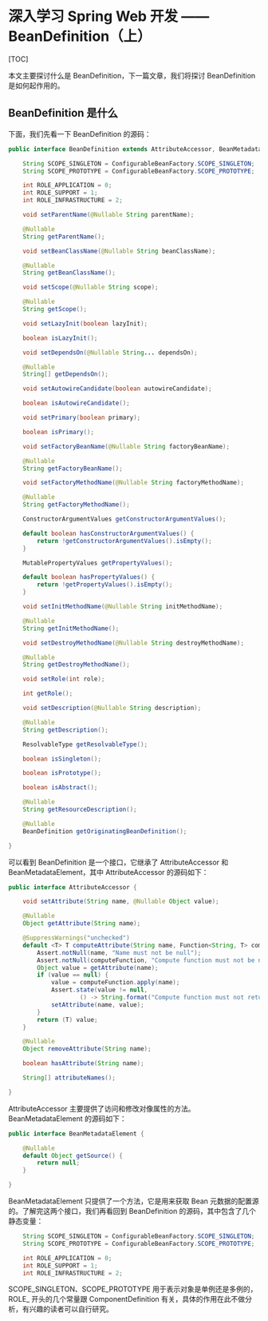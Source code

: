 # 深入学习 Spring Web 开发 —— BeanDefinition（上）

[TOC]

本文主要探讨什么是 BeanDefinition，下一篇文章，我们将探讨 BeanDefinition 是如何起作用的。

## BeanDefinition 是什么

下面，我们先看一下 BeanDefinition 的源码：

```java
public interface BeanDefinition extends AttributeAccessor, BeanMetadataElement {

	String SCOPE_SINGLETON = ConfigurableBeanFactory.SCOPE_SINGLETON;
	String SCOPE_PROTOTYPE = ConfigurableBeanFactory.SCOPE_PROTOTYPE;

	int ROLE_APPLICATION = 0;
	int ROLE_SUPPORT = 1;
	int ROLE_INFRASTRUCTURE = 2;

	void setParentName(@Nullable String parentName);

	@Nullable
	String getParentName();

	void setBeanClassName(@Nullable String beanClassName);

	@Nullable
	String getBeanClassName();

	void setScope(@Nullable String scope);

	@Nullable
	String getScope();

	void setLazyInit(boolean lazyInit);

	boolean isLazyInit();

	void setDependsOn(@Nullable String... dependsOn);

	@Nullable
	String[] getDependsOn();

	void setAutowireCandidate(boolean autowireCandidate);

	boolean isAutowireCandidate();

	void setPrimary(boolean primary);

	boolean isPrimary();

	void setFactoryBeanName(@Nullable String factoryBeanName);

	@Nullable
	String getFactoryBeanName();

	void setFactoryMethodName(@Nullable String factoryMethodName);

	@Nullable
	String getFactoryMethodName();

	ConstructorArgumentValues getConstructorArgumentValues();

	default boolean hasConstructorArgumentValues() {
		return !getConstructorArgumentValues().isEmpty();
	}

	MutablePropertyValues getPropertyValues();

	default boolean hasPropertyValues() {
		return !getPropertyValues().isEmpty();
	}

	void setInitMethodName(@Nullable String initMethodName);

	@Nullable
	String getInitMethodName();

	void setDestroyMethodName(@Nullable String destroyMethodName);

	@Nullable
	String getDestroyMethodName();

	void setRole(int role);

	int getRole();

	void setDescription(@Nullable String description);

	@Nullable
	String getDescription();

	ResolvableType getResolvableType();

	boolean isSingleton();

	boolean isPrototype();

	boolean isAbstract();

	@Nullable
	String getResourceDescription();

	@Nullable
	BeanDefinition getOriginatingBeanDefinition();

}
```

可以看到 BeanDefinition 是一个接口，它继承了 AttributeAccessor 和 BeanMetadataElement，其中 AttributeAccessor 的源码如下：

```java
public interface AttributeAccessor {

	void setAttribute(String name, @Nullable Object value);

	@Nullable
	Object getAttribute(String name);

	@SuppressWarnings("unchecked")
	default <T> T computeAttribute(String name, Function<String, T> computeFunction) {
		Assert.notNull(name, "Name must not be null");
		Assert.notNull(computeFunction, "Compute function must not be null");
		Object value = getAttribute(name);
		if (value == null) {
			value = computeFunction.apply(name);
			Assert.state(value != null,
					() -> String.format("Compute function must not return null for attribute named '%s'", name));
			setAttribute(name, value);
		}
		return (T) value;
	}

	@Nullable
	Object removeAttribute(String name);

	boolean hasAttribute(String name);

	String[] attributeNames();

}
```

AttributeAccessor 主要提供了访问和修改对像属性的方法。BeanMetadataElement 的源码如下：

```java
public interface BeanMetadataElement {

	@Nullable
	default Object getSource() {
		return null;
	}

}
```

BeanMetadataElement 只提供了一个方法，它是用来获取 Bean 元数据的配置源的。了解完这两个接口，我们再看回到 BeanDefinition 的源码，其中包含了几个静态变量：

```java
	String SCOPE_SINGLETON = ConfigurableBeanFactory.SCOPE_SINGLETON;
	String SCOPE_PROTOTYPE = ConfigurableBeanFactory.SCOPE_PROTOTYPE;

	int ROLE_APPLICATION = 0;
	int ROLE_SUPPORT = 1;
	int ROLE_INFRASTRUCTURE = 2;
```

SCOPE_SINGLETON、SCOPE_PROTOTYPE 用于表示对象是单例还是多例的，ROLE_ 开头的几个常量跟 ComponentDefinition 有关，具体的作用在此不做分析，有兴趣的读者可以自行研究。